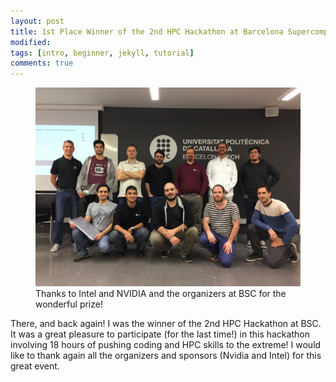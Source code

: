 ```yaml
---
layout: post
title: 1st Place Winner of the 2nd HPC Hackathon at Barcelona Supercomputing Center (BSC)!
modified:
tags: [intro, beginner, jekyll, tutorial]
comments: true
---
```


<figure>
    <a href="/images/hackathon2.jpg"><img src="/images/hackathon2.jpg"></a>
    <figcaption>Thanks to Intel and NVIDIA and the organizers at BSC for the wonderful prize!</figcaption>
</figure>

There, and back again! I was the winner of the 2nd HPC Hackathon at BSC.
It was a great pleasure to participate (for the last time!) in this hackathon involving 18 hours of pushing coding and HPC skills to the extreme! I would like to thank again all the organizers and sponsors (Nvidia and Intel) for this great event.
